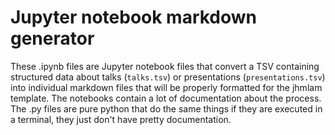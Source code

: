 # Jupyter notebook markdown generator

These .ipynb files are Jupyter notebook files that convert a TSV containing structured data about talks (`talks.tsv`) or presentations (`presentations.tsv`) into individual markdown files that will be properly formatted for the jhmlam template. The notebooks contain a lot of documentation about the process. The .py files are pure python that do the same things if they are executed in a terminal, they just don't have pretty documentation.




